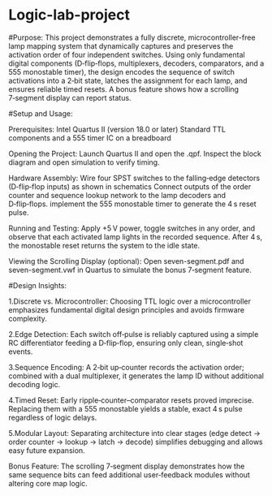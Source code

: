 # Logic-lab-project



#Purpose:
This project demonstrates a fully discrete, microcontroller-free lamp mapping system that dynamically captures and preserves the activation order of four independent switches. Using only fundamental digital components (D‑flip‑flops, multiplexers, decoders, comparators, and a 555 monostable timer), the design encodes the sequence of switch activations into a 2‑bit state, latches the assignment for each lamp, and ensures reliable timed resets. A bonus feature shows how a scrolling 7‑segment display can report status.


#Setup and Usage:

Prerequisites:
Intel Quartus II (version 18.0 or later)
Standard TTL components and a 555 timer IC on a breadboard

Opening the Project:
Launch Quartus II and open the .qpf.
Inspect the block diagram and open simulation  to verify timing.

Hardware Assembly:
Wire four SPST switches to the falling‑edge detectors (D‑flip‑flop inputs) as shown in schematics
Connect outputs of the order counter and sequence lookup network to the lamp decoders and D‑flip‑flops.
implement the 555 monostable timer to generate the 4 s reset pulse.

Running and Testing:
Apply +5 V power, toggle switches in any order, and observe that each activated lamp lights in the recorded sequence.
After 4 s, the monostable reset returns the system to the idle state.

Viewing the Scrolling Display (optional):
Open seven-segment.pdf and seven-segment.vwf in Quartus to simulate the bonus 7‑segment feature.

#Design Insights:

1.Discrete vs. Microcontroller: Choosing TTL logic over a microcontroller emphasizes fundamental digital design principles and avoids firmware complexity.

2.Edge Detection: Each switch off‑pulse is reliably captured using a simple RC differentiator feeding a D‑flip‑flop, ensuring only clean, single‑shot events.

3.Sequence Encoding: A 2‑bit up‑counter records the activation order; combined with a dual multiplexer, it generates the lamp ID without additional decoding logic.

4.Timed Reset: Early ripple‑counter–comparator resets proved imprecise. Replacing them with a 555 monostable yields a stable, exact 4 s pulse regardless of logic delays.

5.Modular Layout: Separating architecture into clear stages (edge detect → order counter → lookup → latch → decode) simplifies debugging and allows easy future expansion.

Bonus Feature: The scrolling 7‑segment display demonstrates how the same sequence bits can feed additional user‑feedback modules without altering core map logic.

